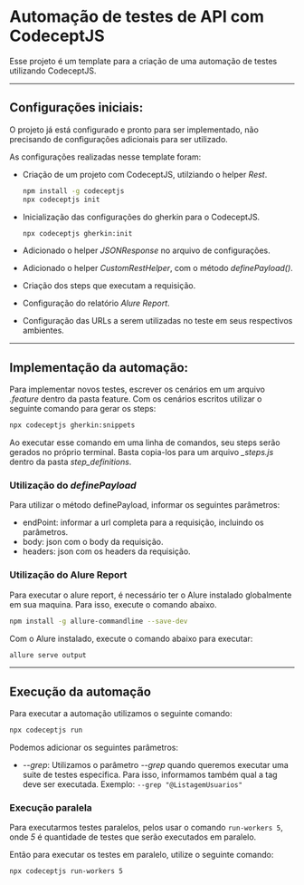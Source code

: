 # Automação de testes de API com CodeceptJS

Esse projeto é um template para a criação de uma automação de testes utilizando CodeceptJS.

----

## Configurações iniciais:

O projeto já está configurado e pronto para ser implementado, não precisando de configurações adicionais para ser utilizado.

As configurações realizadas nesse template foram:

- Criação de um projeto com CodeceptJS, utilziando o helper *Rest*.

    ```BASH
    npm install -g codeceptjs
    npx codeceptjs init
    ```

- Inicialização das configurações do gherkin para o CodeceptJS.

    ```BASH
    npx codeceptjs gherkin:init
    ```

- Adicionado o helper *JSONResponse* no arquivo de configurações.

- Adicionado o helper *CustomRestHelper*, com o método *definePayload()*.

- Criação dos steps que executam a requisição.

- Configuração do relatório *Alure Report*.

- Configuração das URLs a serem utilizadas no teste em seus respectivos ambientes.

---

## Implementação da automação:

Para implementar novos testes, escrever os cenários em um arquivo *.feature* dentro da pasta feature. Com os cenários escritos utilizar o seguinte comando para gerar os steps:

```BASH
npx codeceptjs gherkin:snippets
```

Ao executar esse comando em uma linha de comandos, seu steps serão gerados no próprio terminal. Basta copia-los para um arquivo *_steps.js* dentro da pasta *step_definitions*.

### Utilização do *definePayload*

Para utilizar o método definePayload, informar os seguintes parâmetros:

- endPoint: informar a url completa para a requisição, incluindo os parâmetros.
- body: json com o body da requisição.
- headers: json com os headers da requisição.

### Utilização do Alure Report

Para executar o alure report, é necessário ter o Alure instalado globalmente em sua maquina. Para isso, execute o comando abaixo.

```BASH
npm install -g allure-commandline --save-dev
```

Com o Alure instalado, execute o comando abaixo para executar:

```BASH
allure serve output
```
---
## Execução da automação

Para executar a automação utilizamos o seguinte comando:

```BASH
npx codeceptjs run
```

Podemos adicionar os seguintes parâmetros:

- *--grep*: Utilizamos o parâmetro *--grep* quando queremos executar uma suite de testes especifica. Para isso, informamos também qual a tag deve ser executada. Exemplo: ```--grep "@ListagemUsuarios" ```

### Execução paralela 

Para executarmos testes paralelos, pelos usar o comando ```run-workers 5```, onde *5* é quantidade de testes que serão executados em paralelo.

Então para executar os testes em paralelo, utilize o seguinte comando:

```npx codeceptjs run-workers 5```